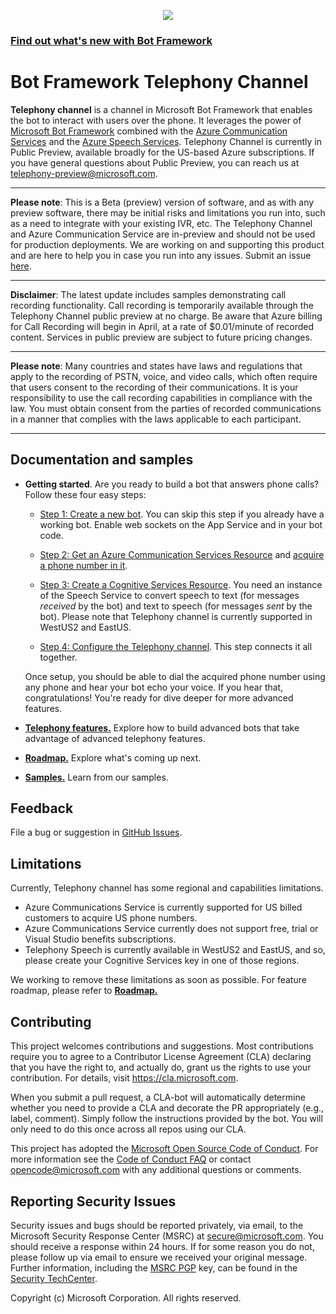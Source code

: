 <!-- ![](images/bot-framework-default.png) -->

<p align="center">
  <img src="images/bot-framework-default.png" />
</p>

### [Find out what's new with Bot Framework](https://github.com/microsoft/botframework-sdk)

# Bot Framework Telephony Channel

**Telephony channel** is a channel in Microsoft Bot Framework that enables the bot to interact with users over the phone. It leverages the power of [Microsoft Bot Framework](https://dev.botframework.com) combined with the [Azure Communication Services](https://azure.microsoft.com/services/communication-services) and the [Azure Speech Services](https://azure.microsoft.com/services/cognitive-services/speech-services). Telephony Channel is currently in Public Preview, available broadly for the US-based Azure subscriptions. If you have general questions about Public Preview, you can reach us at [telephony-preview@microsoft.com](mailto:telephony-preview@microsoft.com). 
 
 ---
__Please note__:  This is a Beta (preview) version of software, and as with any preview software, there may be initial risks and limitations you run into, such as a need to integrate with your existing IVR, etc. The Telephony Channel and Azure Communication Service are in-preview and should not be used for production deployments. We are working on and supporting this product and are here to help you in case you run into any issues. Submit an issue [here](https://github.com/microsoft/botframework-telephony/issues).

---
__Disclaimer__: The latest update includes samples demonstrating call recording functionality. Call recording is temporarily available through the Telephony Channel public preview at no charge. Be aware that Azure billing for Call Recording will begin in April, at a rate of $0.01/minute of recorded content. Services in public preview are subject to future pricing changes.

---
__Please note__: Many countries and states have laws and regulations that apply to the recording of PSTN, voice, and video calls, which often require that users consent to the recording of their communications. It is your responsibility to use the call recording capabilities in compliance with the law. You must obtain consent from the parties of recorded communications in a manner that complies with the laws applicable to each participant.

---

## Documentation and samples

* **Getting started**. Are you ready to build a bot that answers phone calls? Follow these four easy steps:

  * [Step 1: Create a new bot](CreateBot.md). You can skip this step if you already have a working bot. Enable web sockets on the App Service and in your bot code.

  * [Step 2: Get an Azure Communication Services Resource](https://docs.microsoft.com/azure/communication-services/quickstarts/create-communication-resource) and [acquire a phone number in it](https://docs.microsoft.com/azure/communication-services/quickstarts/telephony/get-phone-number).

  * [Step 3: Create a Cognitive Services Resource](CreateCogSvcsResource.md). You need an instance of the Speech Service to convert speech to text (for messages _received_ by the bot) and text to speech (for messages _sent_ by the bot). Please note that Telephony channel is currently supported in WestUS2 and EastUS.

  * [Step 4: Configure the Telephony channel](EnableTelephony.md). This step connects it all together.

  Once setup, you should be able to dial the acquired phone number using any phone and hear your bot echo your voice. If you hear that, congratulations! You're ready for dive deeper for more advanced features.

* [**Telephony features.**](AdvancedFeatures.md) Explore how to build advanced bots that take advantage of advanced telephony features.
* [**Roadmap.**](roadmap.md) Explore what's coming up next.
* [**Samples.**](Samples.md) Learn from our samples.

## Feedback

File a bug or suggestion in [GitHub Issues](https://github.com/microsoft/botframework-telephony/issues).

## Limitations
Currently, Telephony channel has some regional and capabilities limitations.

* Azure Communications Service is currently supported for US billed customers to acquire US phone numbers.
* Azure Communications Service currently does not support free, trial or Visual Studio benefits subscriptions.
* Telephony Speech is currently available in WestUS2 and EastUS, and so, please create your Cognitive Services key in one of those regions.

We working to remove these limitations as soon as possible. For feature roadmap, please refer to [**Roadmap.**](roadmap.md)
## Contributing

This project welcomes contributions and suggestions.  Most contributions require you to agree to a
Contributor License Agreement (CLA) declaring that you have the right to, and actually do, grant us
the rights to use your contribution. For details, visit https://cla.microsoft.com.

When you submit a pull request, a CLA-bot will automatically determine whether you need to provide
a CLA and decorate the PR appropriately (e.g., label, comment). Simply follow the instructions
provided by the bot. You will only need to do this once across all repos using our CLA.

This project has adopted the [Microsoft Open Source Code of Conduct](https://opensource.microsoft.com/codeofconduct/).
For more information see the [Code of Conduct FAQ](https://opensource.microsoft.com/codeofconduct/faq/) or
contact [opencode@microsoft.com](mailto:opencode@microsoft.com) with any additional questions or comments.

## Reporting Security Issues

Security issues and bugs should be reported privately, via email, to the Microsoft Security Response Center (MSRC) at [secure@microsoft.com](mailto:secure@microsoft.com). You should receive a response within 24 hours. If for some reason you do not, please follow up via email to ensure we received your original message. Further information, including the [MSRC PGP](https://technet.microsoft.com/security/dn606155) key, can be found in the [Security TechCenter](https://technet.microsoft.com/security/default).

Copyright (c) Microsoft Corporation. All rights reserved.
